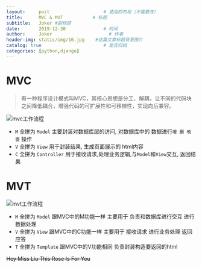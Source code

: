 ```yaml
---
layout:     post                    # 使用的布局（不需要改）
title:      MVC & MVT           # 标题 
subtitle:   Joker #副标题
date:       2019-12-30              # 时间
author:     Joker                     # 作者
header-img: static/img/16.jpg    #这篇文章标题背景图片
catalog: true                       # 是否归档
categories: [python,django]
---
```


# MVC
> 有一种程序设计模式叫MVC，其核心思想是分工、解耦，让不同的代码块之间降低耦合，增强代码的可扩展性和可移植性，实现向后兼容。

![mvc工作流程]('/static/img/mvc1.webp')
- `M` 全拼为 `Model` 主要封装对数据库层的访问, 对数据库中的 数据进行`增 删 改 查` 操作
- `V` 全拼为 `View` 用于封装结果, 生成页面展示的 html内容
- `C` 全拼为 `Controller` 用于接收请求,处理业务逻辑,与`Model`和`View`交互, 返回结果

# MVT

![mvt工作流程]('/static/img/mvt1.webp')
- `M` 全拼为 `Model` 跟MVC中的M功能一样 主要用于 负责和数据库进行交互 进行数据处理
- `V` 全拼为 `View` 跟MVC中的C功能一样 主要用于 接收请求 进行业务处理 返回应答
- `T` 全拼为 `Template` 跟MVC中的V功能相同 负责封装构造要返回的html


~~Hey Miss Liu This Rose Is For You~~